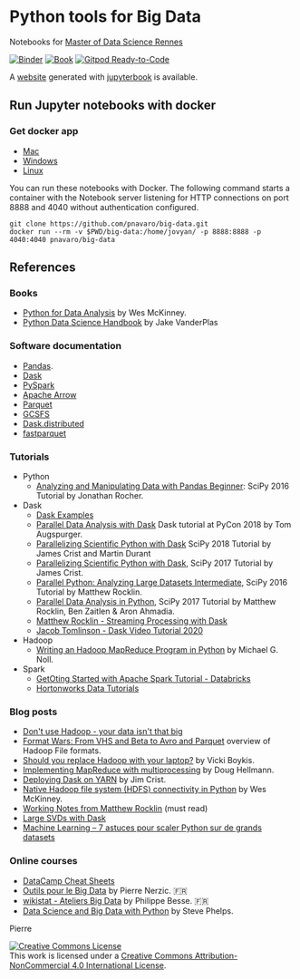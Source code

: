 # Python tools for Big Data

Notebooks for [Master of Data Science Rennes](https://www.sites.univ-rennes2.fr/master-mas/index.html)

[![Binder](https://mybinder.org/badge.svg)](https://mybinder.org/v2/gh/pnavaro/big-data/master)
[![Book](https://github.com/pnavaro/big-data//workflows/book/badge.svg)](https://pnavaro.github.io/big-data)
[![Gitpod Ready-to-Code](https://img.shields.io/badge/Gitpod-Ready--to--Code-blue?logo=gitpod)](https://gitpod.io/#https://github.com/pnavaro/big-data)


A [website](https://pnavaro.github.io/big-data) generated with [jupyterbook](https://jupyterbook.org) is available.

## Run Jupyter notebooks with docker

### Get docker app
 - [Mac](https://www.docker.com/docker-mac)
 - [Windows](https://www.docker.com/docker-windows)
 - [Linux](https://runnable.com/docker/install-docker-on-linux)

You can run these notebooks with Docker. The following command starts a container with the Notebook 
server listening for HTTP connections on port 8888 and 4040 without authentication configured.

```
git clone https://github.com/pnavaro/big-data.git
docker run --rm -v $PWD/big-data:/home/jovyan/ -p 8888:8888 -p 4040:4040 pnavaro/big-data
```

## References

### Books
  * [Python for Data Analysis](https://github.com/wesm/pydata-book) by Wes McKinney.
  * [Python Data Science Handbook](https://github.com/jakevdp/PythonDataScienceHandbook) by Jake VanderPlas
  
### Software documentation
  * [Pandas](http://pandas.pydata.org).
  * [Dask](https://dask.pydata.org/)
  * [PySpark](http://spark.apache.org/docs/latest/api/python/index.html)
  * [Apache Arrow](https://arrow.apache.org/docs/python/index.html)
  * [Parquet](https://parquet.apache.org)
  * [GCSFS](http://gcsfs.readthedocs.io/en/latest/)
  * [Dask.distributed](https://distributed.readthedocs.io/en/latest/)
  * [fastparquet](https://fastparquet.readthedocs.io/en/latest/)

### Tutorials
  - Python
  	   * [Analyzing and Manipulating Data with Pandas Beginner](https://youtu.be/6ohWS7J1hVA): SciPy 2016 Tutorial by Jonathan Rocher.
  - Dask
      * [Dask Examples](https://examples.dask.org)
      * [Parallel Data Analysis with Dask](https://github.com/TomAugspurger/dask-tutorial-pycon-2018)  Dask tutorial at PyCon 2018 by Tom Augspurger.
  	   * [Parallelizing Scientific Python with Dask](https://www.youtube.com/watch?v=mqdglv9GnM8) SciPy 2018 Tutorial by James Crist and Martin Durant
  	   * [Parallelizing Scientific Python with Dask](https://youtu.be/mbfsog3e5DA), SciPy 2017 Tutorial by James Crist.
  	   * [Parallel Python: Analyzing Large Datasets Intermediate](https://www.youtube.com/watch?v=5Md_sSsN51k), SciPy 2016 Tutorial by Matthew Rocklin.
  	   * [Parallel Data Analysis in Python](https://www.youtube.com/watch?v=a8gpcnmggiU), SciPy 2017 Tutorial by Matthew Rocklin, Ben Zaitlen & Aron Ahmadia.
       * [Matthew Rocklin - Streaming Processing with Dask](https://www.youtube.com/watch?v=yI_yZoUaz60)
       * [Jacob Tomlinson - Dask Video Tutorial 2020](https://github.com/jacobtomlinson/dask-video-tutorial-2020)
  - Hadoop
  	   * [Writing an Hadoop MapReduce Program in Python](http://www.michael-noll.com/tutorials/writing-an-hadoop-mapreduce-program-in-python/) by Michael G. Noll.
  - Spark
  	   * [GetOting Started with Apache Spark Tutorial - Databricks](https://databricks.com/product/getting-started-guide)
  	   * [Hortonworks Data Tutorials](https://github.com/hortonworks/data-tutorials)

### Blog posts
  * [Don't use Hadoop - your data isn't that big](https://www.chrisstucchio.com/blog/2013/hadoop_hatred.html)
  * [Format Wars: From VHS and Beta to Avro and Parquet](http://www.svds.com/dataformats/)  overview of Hadoop File formats.
  * [Should you replace Hadoop with your laptop?](http://veekaybee.github.io/2017/03/20/hadoop-or-laptop/) by Vicki Boykis.
  * [Implementing MapReduce with multiprocessing](https://pymotw.com/2/multiprocessing/mapreduce.html) by Doug Hellmann.
  * [Deploying Dask on YARN](https://jcrist.github.io/dask-on-yarn) by Jim Crist.
  * [Native Hadoop file system (HDFS) connectivity in Python](http://wesmckinney.com/blog/python-hdfs-interfaces/) by Wes McKinney.
  * [Working Notes from Matthew Rocklin](http://matthewrocklin.com/blog) (must read)
  * [Large SVDs with Dask](https://t.co/6IBXNwyfbI)
  * [Machine Learning – 7 astuces pour scaler Python sur de grands datasets](https://blog.octo.com/machine-learning-7-astuces-pour-scaler-python-sur-de-grands-datasets/)


### Online courses
  * [DataCamp Cheat Sheets](https://www.datacamp.com/community/data-science-cheatsheets)
  * [Outils pour le Big Data](https://perso.univ-rennes1.fr/pierre.nerzic/Hadoop/) by Pierre Nerzic. 🇫🇷
  * [wikistat - Ateliers Big Data](https://github.com/wikistat/Ateliers-Big-Data) by Philippe Besse. 🇫🇷
  * [Data Science and Big Data with Python](https://github.com/phelps-sg/python-bigdata) by Steve Phelps.

Pierre

<a rel="license" href="http://creativecommons.org/licenses/by-nc/4.0/"><img alt="Creative Commons License" style="border-width:0" src="https://i.creativecommons.org/l/by-nc/4.0/88x31.png" /></a><br />This work is licensed under a <a rel="license" href="http://creativecommons.org/licenses/by-nc/4.0/">Creative Commons Attribution-NonCommercial 4.0 International License</a>.
